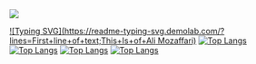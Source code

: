 <a href="https://github.com/AliMozaffri">
<img align="center" src="https://github-readme-stats.vercel.app/api?username=AliMozaffri&show_icons=true&count_private=true&include_all_commits=true" /></a>

[![Typing SVG](https://readme-typing-svg.demolab.com/?lines=First+line+of+text;This+Is+of+Ali Mozaffari)](https://git.io/typing-svg)
[![Top Langs](https://github-readme-stats.vercel.app/api/top-langs/?username=AliMozaffri)](https://github.com/anuraghazra/github-readme-stats)
[![Top Langs](https://github-readme-stats.vercel.app/api/top-langs/?username=AliMozaffri&exclude_repo=github-readme-stats,anuraghazra.github.io)](https://github.com/anuraghazra/github-readme-stats)
[![Top Langs](https://github-readme-stats.vercel.app/api/top-langs/?username=AliMozaffri&hide=javascript,html)](https://github.com/anuraghazra/github-readme-stats)
[![Top Langs](https://github-readme-stats.vercel.app/api/top-langs/?username=AliMozaffri&langs_count=8)](https://github.com/anuraghazra/github-readme-stats)
<!-- [![Top Langs](https://github-readme-stats.vercel.app/api/top-langs/?username=anuraghazra&layout=compact)](https://github.com/anuraghazra/github-readme-stats) -->
